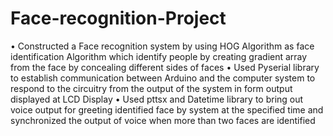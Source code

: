# Face-recognition-Project
•	Constructed a Face recognition system by using HOG Algorithm as face identification Algorithm which identify people by creating gradient array from the face by concealing different sides of faces
•	Used Pyserial library to establish communication between Arduino and the computer system to
respond to the circuitry from the output of the system in form output displayed at LCD Display
•	Used pttsx and Datetime library to bring out voice output for greeting identified face by system at the specified time and synchronized the output of voice when more than two faces are identified
